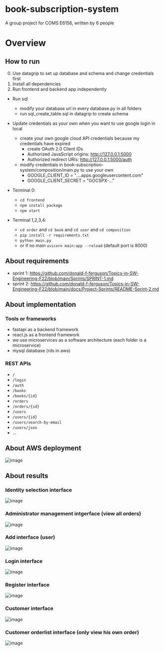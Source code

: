 # book-subscription-system
A group project for COMS E6156, written by 6 people

# Overview

## How to run

0. Use datagrip to set up database and schema and change credentials first
1. Install all dependencies
2. Run frontend and backend app independently

- Run sql
  - modify your database url in every database.py in all folders
  - run sql_create_table.sql in datagrip to create schema
  
- Update credentials as your own when you want to use google login in local
  - create your own google cloud API credentials because my credentials have expired
    - create OAuth 2.0 Client IDs
    - Authorized JavaScript origins: http://127.0.0.1:5000
    - Authorized redirect URIs: http://127.0.0.1:5000/auth
  - modify credentials in book-subscription-system/composition/main.py to use your own 
    - GOOGLE_CLIENT_ID = "....apps.googleusercontent.com"
    - GOOGLE_CLIENT_SECRET = "GOCSPX-..."

- Terminal 0: 
  - `cd frontend`
  - `npm install package`
  - `npm start`

- Terminal 1,2,3,4: 
  - `cd order` and `cd book` and `cd user` and `cd composition`
  - `pip install -r requirements.txt`
  - `python main.py`
  - or if no main `uvicorn main:app --reload` (default port is 8000)
  
## About requirements

- sprint 1: https://github.com/donald-f-ferguson/Topics-in-SW-Engineering-F22/blob/main/Sprints/SPRINT-1.md
- sprint 2: https://github.com/donald-f-ferguson/Topics-in-SW-Engineering-F22/blob/main/docs/Project-Sprints/README-Sprint-2.md

## About implementation

### Tools or frameworks
- fastapi as a backend framework
- react.js as a frontend framework
- we use microservices as a software architecture (each folder is a microservice)
- mysql database (rds in aws)

### REST APIs
- `/`
- `/login`
- `/auth`
- `/books`
- `/books/{id}`
- `/orders`
- `/orders/{id}`
- `/users`
- `/users/{id}`
- `/users/search-by-email`
- `/users/json`
- ...

## About AWS deployment

![image](https://user-images.githubusercontent.com/42087697/211357136-18800b38-5c28-435e-bb04-9503b57d2988.png)

## About results

### Identity selection interface
![image](https://user-images.githubusercontent.com/42087697/211355139-bab26d84-8213-4b47-8536-1d4b8cc3c468.png)

### Administrator management intgerface (view all orders)
![image](https://user-images.githubusercontent.com/42087697/211355432-70fdd37d-8ead-4e14-838f-086a439b3a69.png)

### Add interface (user)
![image](https://user-images.githubusercontent.com/42087697/211355714-3b06823d-1b1b-4bee-bf2d-947301bd768c.png)

### Login interface
![image](https://user-images.githubusercontent.com/42087697/211355817-5f4c018f-e7e1-44c7-bd08-56bc23177f4d.png)

### Register interface
![image](https://user-images.githubusercontent.com/42087697/211355857-2a771a11-fdc0-4ab1-af48-f2615ae5d502.png)

### Customer interface
![image](https://user-images.githubusercontent.com/42087697/211358438-bdd7217a-ca7f-4085-a55c-df59352ce64b.png)

### Customer orderlist interface (only view his own order)
![image](https://user-images.githubusercontent.com/42087697/211356181-cbb3d786-c6de-4e91-af88-47b2aa044809.png)

